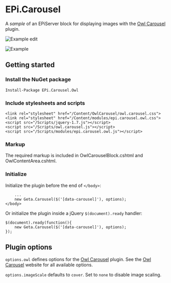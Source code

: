 # EPi.Carousel

A *sample* of an EPiServer block for displaying images with the [Owl Carousel][1] plugin.

![Example edit][3]

![Example][2]

## Getting started

### Install the NuGet package

    Install-Package EPi.Carousel.Owl

### Include stylesheets and scripts

    <link rel="stylesheet" href="/Content/OwlCarousel/owl.carousel.css">
    <link rel="stylesheet" href="/Content/modules/epi.carousel.owl.css">
    <script src="/Scripts/jquery-1.7.js"></script>
    <script src="/Scripts/owl.carousel.js"></script>
    <script src="/Scripts/modules/epi.carousel.owl.js"></script>

### Markup

The required markup is included in OwlCarouselBlock.cshtml and OwlContentArea.cshtml.
    
### Initialize

Initialize the plugin before the end of `</body>`:

        ...
        new Geta.Carousel($('[data-carousel]'), options);
    </body>

 Or initialize the plugin inside a jQuery `$(document).ready` handler:
 
    $(document).ready(function(){
        new Geta.Carousel($('[data-carousel]'), options);
    });

## Plugin options

`options.owl` defines options for the [Owl Carousel][4] plugin. See the [Owl Carousel][5] website for all available options.

`options.imageScale` defaults to `cover`. Set to `none` to disable image scaling.
    


  [1]: http://owlgraphic.com/owlcarousel/
  [2]: https://raw.githubusercontent.com/Geta/EPi.Carousel/master/example.png
  [3]: https://raw.githubusercontent.com/Geta/EPi.Carousel/master/example-edit.png
  [4]: http://owlgraphic.com/owlcarousel/
  [5]: http://owlgraphic.com/owlcarousel/
